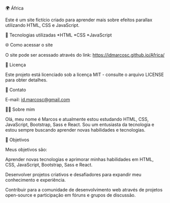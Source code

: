 🌍 África

Este é um site fictício criado para aprender mais sobre efeitos parallax utilizando HTML, CSS e JavaScript.

🚀 Tecnologias utilizadas
*HTML
*CSS
*JavaScript


🌐 Como acessar o site

O site pode ser acessado através do link: https://idmarcosc.github.io/Africa/


📝 Licença

Este projeto está licenciado sob a licença MIT - consulte o arquivo LICENSE para obter detalhes.


📧 Contato

E-mail: id.marcosc@gmail.com


👨‍💻 Sobre mim

Olá, meu nome é Marcos e atualmente estou estudando HTML, CSS, JavaScript, Bootstrap, Sass e React. Sou um entusiasta da tecnologia e estou sempre buscando aprender novas habilidades e tecnologias.


🎯 Objetivos

Meus objetivos são:

Aprender novas tecnologias e aprimorar minhas habilidades em HTML, CSS, JavaScript, Bootstrap, Sass e React.

Desenvolver projetos criativos e desafiadores para expandir meu conhecimento e experiência.

Contribuir para a comunidade de desenvolvimento web através de projetos open-source e participação em fóruns e grupos de discussão.
